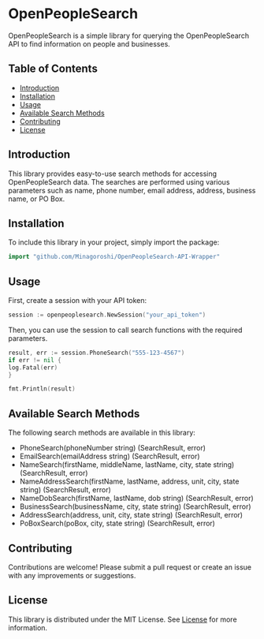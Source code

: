 # OpenPeopleSearch

OpenPeopleSearch is a simple library for querying the OpenPeopleSearch API to find information on people and businesses.

## Table of Contents
- [Introduction](#introduction)
- [Installation](#installation)
- [Usage](#usage)
- [Available Search Methods](#available-search-methods)
- [Contributing](#contributing)
- [License](#license)

## Introduction
This library provides easy-to-use search methods for accessing OpenPeopleSearch data. The searches are performed using various parameters such as name, phone number, email address, address, business name, or PO Box.

## Installation
To include this library in your project, simply import the package:
```go
import "github.com/Minagoroshi/OpenPeopleSearch-API-Wrapper"
```

## Usage
First, create a session with your API token:
```go
session := openpeoplesearch.NewSession("your_api_token")
```
Then, you can use the session to call search functions with the required parameters.
```go
result, err := session.PhoneSearch("555-123-4567")
if err != nil {
log.Fatal(err)
}

fmt.Println(result)
```


## Available Search Methods
The following search methods are available in this library:
- PhoneSearch(phoneNumber string) (SearchResult, error)
- EmailSearch(emailAddress string) (SearchResult, error)
- NameSearch(firstName, middleName, lastName, city, state string) (SearchResult, error)
- NameAddressSearch(firstName, lastName, address, unit, city, state string) (SearchResult, error)
- NameDobSearch(firstName, lastName, dob string) (SearchResult, error)
- BusinessSearch(businessName, city, state string) (SearchResult, error)
- AddressSearch(address, unit, city, state string) (SearchResult, error)
- PoBoxSearch(poBox, city, state string) (SearchResult, error)

## Contributing
Contributions are welcome! Please submit a pull request or create an issue with any improvements or suggestions.

## License
This library is distributed under the MIT License. See [License](LICENSE) for more information.
